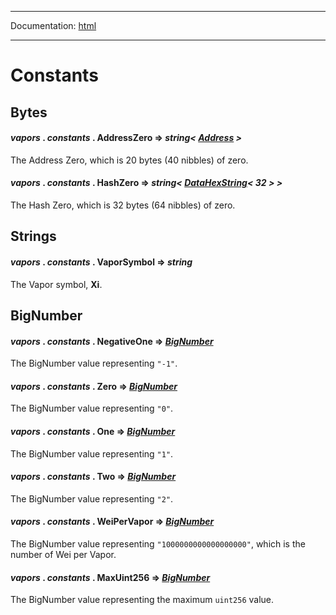 -----

Documentation: [html](https://docs.vapors.io/)

-----

Constants
=========

Bytes
-----

#### *vapors* . *constants* . **AddressZero** => *string< [Address](/v5/api/utils/address/#address) >*

The Address Zero, which is 20 bytes (40 nibbles) of zero.


#### *vapors* . *constants* . **HashZero** => *string< [DataHexString](/v5/api/utils/bytes/#DataHexString)< 32 > >*

The Hash Zero, which is 32 bytes (64 nibbles) of zero.


Strings
-------

#### *vapors* . *constants* . **VaporSymbol** => *string*

The Vapor symbol, **Xi**.


BigNumber
---------

#### *vapors* . *constants* . **NegativeOne** => *[BigNumber](/v5/api/utils/bignumber/)*

The BigNumber value representing `"-1"`.


#### *vapors* . *constants* . **Zero** => *[BigNumber](/v5/api/utils/bignumber/)*

The BigNumber value representing `"0"`.


#### *vapors* . *constants* . **One** => *[BigNumber](/v5/api/utils/bignumber/)*

The BigNumber value representing `"1"`.


#### *vapors* . *constants* . **Two** => *[BigNumber](/v5/api/utils/bignumber/)*

The BigNumber value representing `"2"`.


#### *vapors* . *constants* . **WeiPerVapor** => *[BigNumber](/v5/api/utils/bignumber/)*

The BigNumber value representing `"1000000000000000000"`, which is the number of Wei per Vapor.


#### *vapors* . *constants* . **MaxUint256** => *[BigNumber](/v5/api/utils/bignumber/)*

The BigNumber value representing the maximum `uint256` value.


